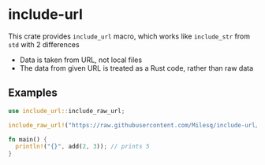 # include-url

This crate provides `include_url` macro, which works like `include_str` from `std` with 2 differences
- Data is taken from URL, not local files
- The data from given URL is treated as a Rust code, rather than raw data


## Examples
```rs
use include_url::include_raw_url;

include_raw_url!("https://raw.githubusercontent.com/Milesq/include-url/main/assets/add.rs");

fn main() {
  println!("{}", add(2, 3)); // prints 5
}
```
